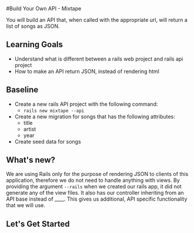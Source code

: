 #Build Your Own API - Mixtape

You will build an API that, when called with the appropriate url, will return a list of songs as JSON.

## Learning Goals
  - Understand what is different between a rails web project and rails api project
  - How to make an API return JSON, instead of rendering html

## Baseline
- Create a new rails API project with the following command:
  - `rails new mixtape --api`
- Create a new migration for songs that has the following attributes:
  - title
  - artist
  - year
- Create seed data for songs



## What's new?

We are using Rails only for the purpose of rendering JSON to clients of this application, therefore we do not need to handle anything with views. By providing the argument `--rails` when we created our rails app, it did not generate any of the view files. It also has our controller inheriting from an API base instead of ____. This gives us additional, API specific functionality that we will use.


## Let's Get Started
